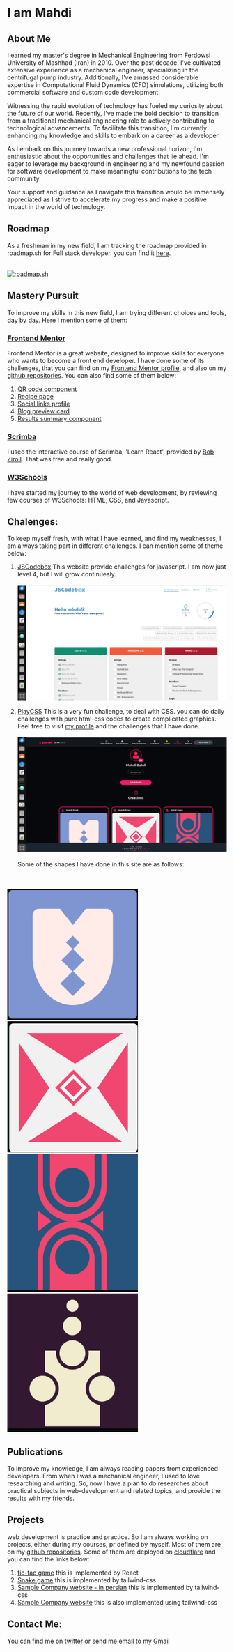 # I am Mahdi

## About Me

I earned my master's degree in Mechanical Engineering from Ferdowsi University of Mashhad (Iran) in 2010. Over the past decade, I've cultivated extensive experience as a mechanical engineer, specializing in the centrifugal pump industry. Additionally, I've amassed considerable expertise in Computational Fluid Dynamics (CFD) simulations, utilizing both commercial software and custom code development.

Witnessing the rapid evolution of technology has fueled my curiosity about the future of our world. Recently, I've made the bold decision to transition from a traditional mechanical engineering role to actively contributing to technological advancements. To facilitate this transition, I'm currently enhancing my knowledge and skills to embark on a career as a developer.

As I embark on this journey towards a new professional horizon, I'm enthusiastic about the opportunities and challenges that lie ahead. I'm eager to leverage my background in engineering and my newfound passion for software development to make meaningful contributions to the tech community.

Your support and guidance as I navigate this transition would be immensely appreciated as I strive to accelerate my progress and make a positive impact in the world of technology.

## Roadmap
 As a freshman in my new field, I am tracking the roadmap provided in roadmap.sh for Full stack developer. you can find it [here](https://roadmap.sh/full-stack).
 <br><br>

 [![roadmap.sh](https://api.roadmap.sh/v1-badge/tall/66097485da1671f986ec3689?variant=dark)](https://roadmap.sh)
 
## Mastery Pursuit
To improve my skills in this new field, I am trying different choices and tools, day by day. Here I mention some of them:
### [Frontend Mentor](https://www.frontendmentor.io/profile/mbalali63)
Frontend Mentor is a great website, designed to improve skills for everyone who wants to become a front end developer. I have done some of its challenges, that you can find on my [Frontend Mentor profile](https://www.frontendmentor.io/profile/mbalali63), and also on my [github repositories](https://github.com/mbalali63?tab=repositories). You can also find some of them below:<br>

1. [QR code component](https://www.frontendmentor.io/solutions/tailwindcss-mSd3EMgws4)
2. [Recipe page](https://www.frontendmentor.io/solutions/for-this-project-i-dont-use-any-tool-other-than-pure-htmlcss-HTEihqkQCM)
3. [Social links profile](https://www.frontendmentor.io/solutions/react-PIx8zhfjsH)
4. [Blog preview card](https://www.frontendmentor.io/solutions/i-used-pure-htmlcss-for-this-project-GUbhcpOn_P)
5. [Results summary component](https://www.frontendmentor.io/solutions/tailwindcss-gQ4a1TRfSe)

### [Scrimba](https://scrimba.com/)
I used the interactive course of Scrimba, 'Learn React', provided by [Bob Ziroll](https://github.com/bobziroll). That was free and really good.

### [W3Schools](https://www.w3schools.com/)
I have started my journey to the world of web development, by reviewing few courses of W3Schools: HTML, CSS, and Javascript.


## Chalenges:
 To keep myself fresh, with what I have learned, and find my weaknesses, I am always taking part in different challenges. I can mention some of theme below:
 1. [JSCodebox](https://jscodebox.com/)
  This website provide challenges for javascript. I am now just level 4, but I will grow continuesly.<br><br>
  ![jscodebox profile](./Screenshot%20from%202024-03-31%2019-06-57.png)

2. [PlayCSS](https://playcss.app/)
This is a very fun challenge, to deal with CSS. you can do daily challenges with pure html-css codes to create complicated graphics. Feel free to visit [my profile](https://playcss.app/profile/codegeek1984) and the challenges that I have done.<br><br>
![](./Screenshot%20from%202024-03-31%2019-13-16.png)
<br><br>Some of the shapes I have done in this site are as follows:

<br><br>
<img src="./Screenshot from 2024-03-31 19-14-47.png" width="300px">
<img src="./Screenshot from 2024-03-31 19-14-56.png" width="300px">
<img src="./Screenshot from 2024-03-31 19-15-12.png" width="300px">
<img src="./Screenshot from 2024-03-31 19-17-04.png" width="300px">


## Publications
To improve my knowledge, I am always reading papers from experienced developers. From when I was a mechanical engineer, I used to love researching and writing. So, now I have a plan to do researches about practical subjects in web-development and related topics, and provide the results with my friends.


## Projects
web development is practice and practice. So I am always working on projects, either during my courses, pr defined by myself. Most of them are on my [github repositories](https://github.com/mbalali63?tab=repositories). Some of them are deployed on [cloudflare](https://www.cloudflare.com/) and you can find the links below:
1. [tic-tac game](https://tictac2.pages.dev/)
this is implemented by React
2. [Snake game](https://snakegame-1ev.pages.dev/)
this is implemented by tailwind-css
3. [Sample Company website - in persian](https://firstpersian.pages.dev/)
this is implemented by tailwind-css
4. [Sample Company website](https://samplecompany1.pages.dev/)
this is also implemented using tailwind-css


## Contact Me:
 You can find me on [twitter](https://twitter.com/codinggeek1984)
 or send me email to my [Gmail](mailto:mbalali.freelancer@gmail.com)
 
